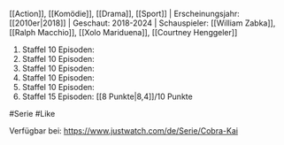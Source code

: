 
[[Action]], [[Komödie]], [[Drama]], [[Sport]] | Erscheinungsjahr: [[2010er|2018]] | Geschaut: 2018-2024 | Schauspieler: [[William Zabka]], [[Ralph Macchio]], [[Xolo Mariduena]], [[Courtney Henggeler]]

1. Staffel 10 Episoden:
2. Staffel 10 Episoden:
3. Staffel 10 Episoden:
4. Staffel 10 Episoden:
5. Staffel 10 Episoden:
6. Staffel 15 Episoden: [[8 Punkte|8,4]]/10 Punkte


#Serie #Like

Verfügbar bei: https://www.justwatch.com/de/Serie/Cobra-Kai